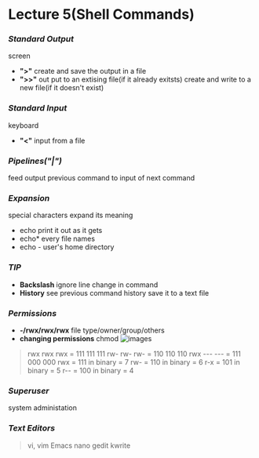 # **Lecture 5(Shell Commands)**

### ***Standard Output***
screen
- **">"**
create and save the output in a file
- **">>"**
out put to an extising file(if it already exitsts)
create and write to a new file(if it doesn't exist)

### ***Standard Input***
keyboard
- **"<"**
input from a file

### ***Pipelines("|")***
feed output previous command to input of next command

### ***Expansion***
special characters expand its meaning 
- echo
 print it out as it gets
- echo*
 every file names 
- echo -
user's home directory

### ***TIP***
- **Backslash**
ignore line change in command
- **History**
see previous command history
save it to a text file

### ***Permissions***
- **-/rwx/rwx/rwx**
file type/owner/group/others
- **changing permissions**
chmod
![images](https://linuxcommand.org/images/file_permissions.png)
> rwx rwx rwx = 111 111 111
> rw- rw- rw- = 110 110 110
> rwx --- --- = 111 000 000
> rwx = 111 in binary = 7
> rw- = 110 in binary = 6
> r-x = 101 in binary = 5
> r-- = 100 in binary = 4

### ***Superuser***
system administation

### ***Text Editors***
> vi, vim
> Emacs
> nano
> gedit
> kwrite